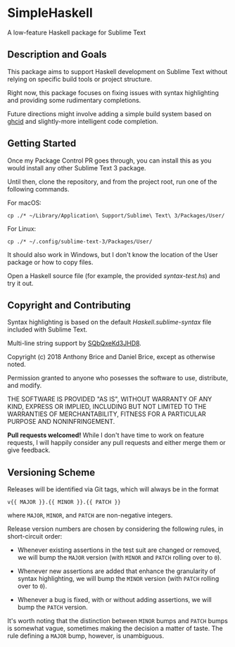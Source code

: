 # SimpleHaskell

A low-feature Haskell package for Sublime Text

## Description and Goals

This package aims to support Haskell development on Sublime Text without relying on specific build tools or project structure.

Right now, this package focuses on fixing issues with syntax highlighting and providing some rudimentary completions.

Future directions might involve adding a simple build system based on [ghcid](https://github.com/ndmitchell/ghcid) and slightly-more intelligent code completion.

## Getting Started

Once my Package Control PR goes through, you can install this as you would install any other Sublime Text 3 package.

Until then, clone the repository, and from the project root, run one of the following commands.

For macOS:

```
cp ./* ~/Library/Application\ Support/Sublime\ Text\ 3/Packages/User/
```

For Linux:

```
cp ./* ~/.config/sublime-text-3/Packages/User/
```

It should also work in Windows, but I don't know the location of the User package or how to copy files.

Open a Haskell source file (for example, the provided _syntax-test.hs_) and try it out.

## Copyright and Contributing

Syntax highlighting is based on the default _Haskell.sublime-syntax_ file included with Sublime Text.

Multi-line string support by [SQbQxeKd3JHD8](https://github.com/SublimeHaskell/SublimeHaskell/pull/422).

Copyright (c) 2018 Anthony Brice and Daniel Brice, except as otherwise noted.

Permission granted to anyone who posesses the software to use, distribute, and modify.

THE SOFTWARE IS PROVIDED "AS IS", WITHOUT WARRANTY OF ANY KIND, EXPRESS OR IMPLIED, INCLUDING BUT NOT LIMITED TO THE WARRANTIES OF MERCHANTABILITY, FITNESS FOR A PARTICULAR PURPOSE AND NONINFRINGEMENT.

**Pull requests welcomed!** While I don't have time to work on feature requests, I will happily consider any pull requests and either merge them or give feedback.

## Versioning Scheme

Releases will be identified via Git tags, which will always be in the format

```
v{{ MAJOR }}.{{ MINOR }}.{{ PATCH }}
```

where `MAJOR`, `MINOR`, and `PATCH` are non-negative integers.

Release version numbers are chosen by considering the following rules, in short-circuit order:

* Whenever existing assertions in the test suit are changed or removed, we will bump the `MAJOR` version (with `MINOR` and `PATCH` rolling over to `0`).

* Whenever new assertions are added that enhance the granularity of syntax highlighting, we will bump the `MINOR` version (with `PATCH` rolling over to `0`).

* Whenever a bug is fixed, with or without adding assertions, we will bump the `PATCH` version.

It's worth noting that the distinction between `MINOR` bumps and `PATCH` bumps is somewhat vague, sometimes making the decision a matter of taste. The rule defining a `MAJOR` bump, however, is unambiguous.
